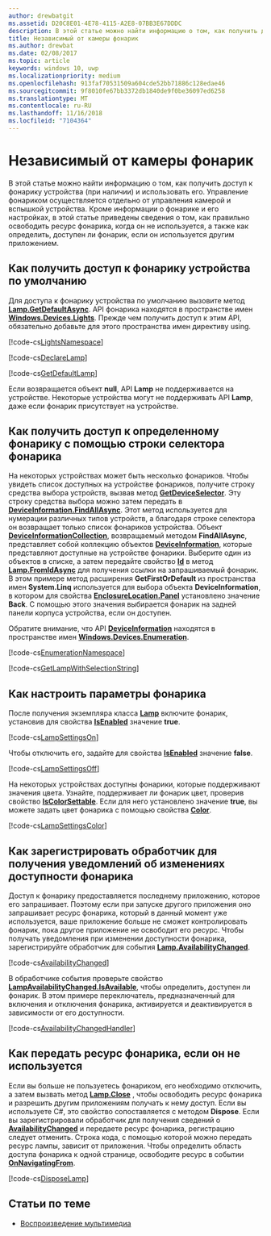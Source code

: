 ```yaml
---
author: drewbatgit
ms.assetid: D20C8E01-4E78-4115-A2E8-07BB3E67DDDC
description: В этой статье можно найти информацию о том, как получить доступ к фонарику устройства (при наличии) и использовать его. Управление фонариком осуществляется отдельно от управления камерой и вспышкой устройства.
title: Независимый от камеры фонарик
ms.author: drewbat
ms.date: 02/08/2017
ms.topic: article
keywords: windows 10, uwp
ms.localizationpriority: medium
ms.openlocfilehash: 913faf70531509a604cde52bb71886c128edae46
ms.sourcegitcommit: 9f8010fe67bb3372db1840de9f0be36097ed6258
ms.translationtype: MT
ms.contentlocale: ru-RU
ms.lasthandoff: 11/16/2018
ms.locfileid: "7104364"
---
```

# <a name="camera-independent-flashlight"></a>Независимый от камеры фонарик



В этой статье можно найти информацию о том, как получить доступ к фонарику устройства (при наличии) и использовать его. Управление фонариком осуществляется отдельно от управления камерой и вспышкой устройства. Кроме информации о фонарике и его настройках, в этой статье приведены сведения о том, как правильно освободить ресурс фонарика, когда он не используется, а также как определить, доступен ли фонарик, если он используется другим приложением.

## <a name="get-the-devices-default-lamp"></a>Как получить доступ к фонарику устройства по умолчанию

Для доступа к фонарику устройства по умолчанию вызовите метод [**Lamp.GetDefaultAsync**](https://msdn.microsoft.com/library/windows/apps/dn894327). API фонарика находятся в пространстве имен [**Windows.Devices.Lights**](https://msdn.microsoft.com/library/windows/apps/dn894331). Прежде чем получить доступ к этим API, обязательно добавьте для этого пространства имен директиву using.

[!code-cs[LightsNamespace](./code/Lamp/cs/MainPage.xaml.cs#SnippetLightsNamespace)]


[!code-cs[DeclareLamp](./code/Lamp/cs/MainPage.xaml.cs#SnippetDeclareLamp)]


[!code-cs[GetDefaultLamp](./code/Lamp/cs/MainPage.xaml.cs#SnippetGetDefaultLamp)]

Если возвращается объект **null**, API **Lamp** не поддерживается на устройстве. Некоторые устройства могут не поддерживать API **Lamp**, даже если фонарик присутствует на устройстве.

## <a name="get-a-specific-lamp-using-the-lamp-selector-string"></a>Как получить доступ к определенному фонарику с помощью строки селектора фонарика

На некоторых устройствах может быть несколько фонариков. Чтобы увидеть список доступных на устройстве фонариков, получите строку средства выбора устройств, вызвав метод [**GetDeviceSelector**](https://msdn.microsoft.com/library/windows/apps/dn894328). Эту строку средства выбора можно затем передать в [**DeviceInformation.FindAllAsync**](https://msdn.microsoft.com/library/windows/apps/br225432). Этот метод используется для нумерации различных типов устройств, а благодаря строке селектора он возвращает только список фонариков устройства. Объект [**DeviceInformationCollection**](https://msdn.microsoft.com/library/windows/apps/br225395), возвращаемый методом **FindAllAsync**, представляет собой коллекцию объектов [**DeviceInformation**](https://msdn.microsoft.com/library/windows/apps/br225393), которые представляют доступные на устройстве фонарики. Выберите один из объектов в списке, а затем передайте свойство [**Id**](https://msdn.microsoft.com/library/windows/apps/br225437) в метод [**Lamp.FromIdAsync**](https://msdn.microsoft.com/library/windows/apps/dn894326) для получения ссылки на запрашиваемый фонарик. В этом примере метод расширения **GetFirstOrDefault** из пространства имен **System.Linq** используется для выбора объекта **DeviceInformation**, в котором для свойства [**EnclosureLocation.Panel**](https://msdn.microsoft.com/library/windows/apps/br229906) установлено значение **Back**. С помощью этого значения выбирается фонарик на задней панели корпуса устройства, если он доступен.

Обратите внимание, что API [**DeviceInformation**](https://msdn.microsoft.com/library/windows/apps/br225393) находятся в пространстве имен [**Windows.Devices.Enumeration**](https://msdn.microsoft.com/library/windows/apps/br225459).

[!code-cs[EnumerationNamespace](./code/Lamp/cs/MainPage.xaml.cs#SnippetEnumerationNamespace)]

[!code-cs[GetLampWithSelectionString](./code/Lamp/cs/MainPage.xaml.cs#SnippetGetLampWithSelectionString)]

## <a name="adjust-lamp-settings"></a>Как настроить параметры фонарика

После получения экземпляра класса [**Lamp**](https://msdn.microsoft.com/library/windows/apps/dn894310) включите фонарик, установив для свойства [**IsEnabled**](https://msdn.microsoft.com/library/windows/apps/dn894330) значение **true**.

[!code-cs[LampSettingsOn](./code/Lamp/cs/MainPage.xaml.cs#SnippetLampSettingsOn)]

Чтобы отключить его, задайте для свойства [**IsEnabled**](https://msdn.microsoft.com/library/windows/apps/dn894330) значение **false**.

[!code-cs[LampSettingsOff](./code/Lamp/cs/MainPage.xaml.cs#SnippetLampSettingsOff)]

На некоторых устройствах доступны фонарики, которые поддерживают значения цвета. Узнайте, поддерживает ли фонарик цвет, проверив свойство [**IsColorSettable**](https://msdn.microsoft.com/library/windows/apps/dn894329). Если для него установлено значение **true**, вы можете задать цвет фонарика с помощью свойства [**Color**](https://msdn.microsoft.com/library/windows/apps/dn894322).

[!code-cs[LampSettingsColor](./code/Lamp/cs/MainPage.xaml.cs#SnippetLampSettingsColor)]

## <a name="register-to-be-notified-if-the-lamp-availability-changes"></a>Как зарегистрировать обработчик для получения уведомлений об изменениях доступности фонарика

Доступ к фонарику предоставляется последнему приложению, которое его запрашивает. Поэтому если при запуске другого приложения оно запрашивает ресурс фонарика, который в данный момент уже используется, ваше приложение больше не сможет контролировать фонарик, пока другое приложение не освободит его ресурс. Чтобы получать уведомления при изменении доступности фонарика, зарегистрируйте обработчик для события [**Lamp.AvailabilityChanged**](https://msdn.microsoft.com/library/windows/apps/dn894317).

[!code-cs[AvailabilityChanged](./code/Lamp/cs/MainPage.xaml.cs#SnippetAvailabilityChanged)]

В обработчике события проверьте свойство [**LampAvailabilityChanged.IsAvailable**](https://msdn.microsoft.com/library/windows/apps/dn894315), чтобы определить, доступен ли фонарик. В этом примере переключатель, предназначенный для включения и отключения фонарика, активируется и деактивируется в зависимости от его доступности.

[!code-cs[AvailabilityChangedHandler](./code/Lamp/cs/MainPage.xaml.cs#SnippetAvailabilityChangedHandler)]

## <a name="properly-dispose-of-the-lamp-resource-when-not-in-use"></a>Как передать ресурс фонарика, если он не используется

Если вы больше не пользуетесь фонариком, его необходимо отключить, а затем вызвать метод [**Lamp.Close**](https://msdn.microsoft.com/library/windows/apps/dn894320) , чтобы освободить ресурс фонарика и разрешить другим приложениям получать к нему доступ. Если вы используете C#, это свойство сопоставляется с методом **Dispose**. Если вы зарегистрировали обработчик для получения сведений о [**AvailabilityChanged**](https://msdn.microsoft.com/library/windows/apps/dn894317) и передаете ресурс фонарика, регистрацию следует отменить. Строка кода, с помощью которой можно передать ресурс лампы, зависит от приложения. Чтобы определить область доступа фонарика к одной странице, освободите ресурс в событии [**OnNavigatingFrom**](https://msdn.microsoft.com/library/windows/apps/br227509).

[!code-cs[DisposeLamp](./code/Lamp/cs/MainPage.xaml.cs#SnippetDisposeLamp)]

## <a name="related-topics"></a>Статьи по теме
- [Воспроизведение мультимедиа](media-playback.md)

 




